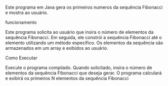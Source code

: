 Este programa em Java gera os primeiros numeros da sequência Fibonacci e mostra ao usuário.

funcionamento

Este programa solicita ao usuário que insira o número de elementos da sequência Fibonacci.
Em seguida, ele constrói a sequência Fibonacci até o elemento utilizando um método específico. Os elementos da sequência são armazenados em um array e exibidos ao usuário.

Como Executar

Execute o programa compilado.
Quando solicitado, insira o número de elementos da sequência Fibonacci que deseja gerar.
O programa calculará e exibirá os primeiros N elementos da sequência Fibonacci
